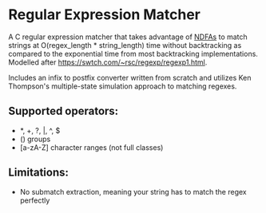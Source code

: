 # Regular Expression Matcher
A C regular expression matcher that takes advantage of [NDFAs](https://en.wikipedia.org/wiki/Nondeterministic_finite_automaton) to match strings at O(regex_length * string_length) time without backtracking as compared to the exponential time from most backtracking implementations. Modelled after https://swtch.com/~rsc/regexp/regexp1.html. 

Includes an infix to postfix converter written from scratch and utilizes Ken Thompson's multiple-state simulation approach to matching regexes.

## Supported operators:
- *, +, ?, |, ^, $
- () groups
- [a-zA-Z] character ranges (not full classes)

## Limitations:
- No submatch extraction, meaning your string has to match the regex perfectly
